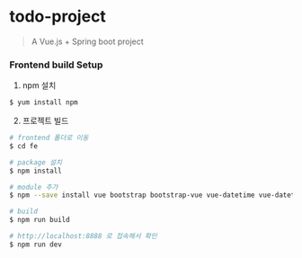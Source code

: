 # todo-project

> A Vue.js + Spring boot project

### Frontend build Setup

 1. npm 설치
 ``` bash
 $ yum install npm
 ```
 
 2. 프로젝트 빌드
``` bash
# frontend 폴더로 이동
$ cd fe

# package 설치
$ npm install

# module 추가
$ npm --save install vue bootstrap bootstrap-vue vue-datetime vue-datetime-picker vue-star-rating moment vue-momentjs axios luxon

# build
$ npm run build

# http://localhost:8888 로 접속해서 확인
$ npm run dev

```
